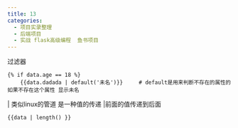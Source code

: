 ```yaml
---
title: 13
categories:
  - 项目实录整理
  - 后端项目
  - 实战 flask高级编程  鱼书项目
---
```


过滤器

	{% if data.age == 18 %}
	    {{data.dadada | default('未名')}}     # default是用来判断不存在的属性的 如果不存在这个属性 显示未名

| 类似linux的管道
是一种值的传递 |前面的值传递到后面

	{{data | length() }}
